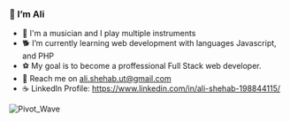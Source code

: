 


### 👋 I’m Ali
- 🎸 I'm a musician and I play multiple instruments
- 🐕 I’m currently learning web development with languages Javascript, and PHP
- ⚽ My goal is to become a proffessional Full Stack web developer.
- 📨 Reach me on ali.shehab.ut@gmail.com
-  ☕ LinkedIn Profile: https://www.linkedin.com/in/ali-shehab-198844115/


![Pivot_Wave](https://user-images.githubusercontent.com/90184805/167707063-b52b1906-0fa2-4216-ba3a-7bee49942714.gif)
